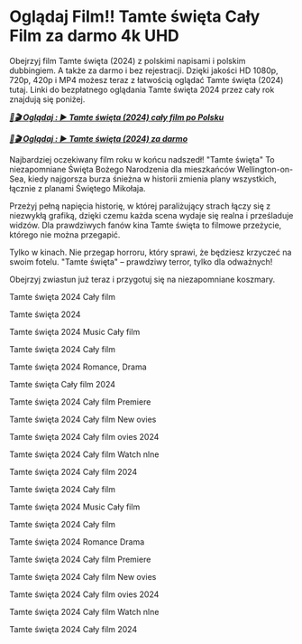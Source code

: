 # Oglądaj Film!! Tamte święta Cały Film za darmo 4k UHD

Obejrzyj film Tamte święta (2024) z polskimi napisami i polskim dubbingiem. A także za darmo i bez rejestracji. Dzięki jakości HD 1080p, 720p, 420p i MP4 możesz teraz z łatwością oglądać Tamte święta (2024) tutaj. Linki do bezpłatnego oglądania Tamte święta 2024 przez cały rok znajdują się poniżej.


<p><b><I><a href="https://r-movies.com/pl/movie/645757/that-christmas-codepl" rel="noopener">📀🎬 Oglądaj : ▶️ Tamte święta (2024) cały film po Polsku</a></I></b></p>

<p><b><I><a href="https://r-movies.com/pl/movie/645757/that-christmas-codepl" rel="noopener">📀🎬 Oglądaj : ▶️ Tamte święta (2024) za darmo</a></I></b></p>


Najbardziej oczekiwany film roku w końcu nadszedł! "Tamte święta" To niezapomniane Święta Bożego Narodzenia dla mieszkańców Wellington-on-Sea, kiedy najgorsza burza śnieżna w historii zmienia plany wszystkich, łącznie z planami Świętego Mikołaja.

Przeżyj pełną napięcia historię, w której paraliżujący strach łączy się z niezwykłą grafiką, dzięki czemu każda scena wydaje się realna i prześladuje widzów. Dla prawdziwych fanów kina Tamte święta to filmowe przeżycie, którego nie można przegapić.

Tylko w kinach. Nie przegap horroru, który sprawi, że będziesz krzyczeć na swoim fotelu. "Tamte święta" – prawdziwy terror, tylko dla odważnych!

Obejrzyj zwiastun już teraz i przygotuj się na niezapomniane koszmary.

Tamte święta 2024 Cały film

Tamte święta 2024

Tamte święta 2024 Music Cały film

Tamte święta 2024 Cały film

Tamte święta 2024 Romance, Drama

Tamte święta Cały film 2024

Tamte święta 2024 Cały film Premiere

Tamte święta 2024 Cały film New ovies

Tamte święta 2024 Cały film ovies 2024

Tamte święta 2024 Cały film Watch nlne

Tamte święta 2024 Cały film 2024

Tamte święta 2024 Cały film

Tamte święta 2024 Music Cały film

Tamte święta 2024 Cały film

Tamte święta 2024 Romance Drama

Tamte święta 2024 Cały film Premiere

Tamte święta 2024 Cały film New ovies

Tamte święta 2024 Cały film ovies 2024

Tamte święta 2024 Cały film Watch nlne

Tamte święta 2024 Cały film 2024
